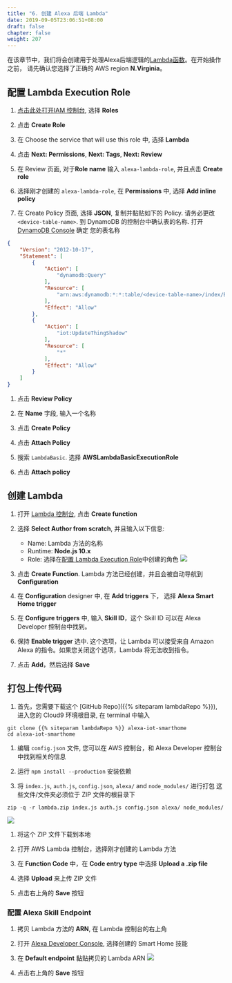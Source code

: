 ```yaml
---
title: "6. 创建 Alexa 后端 Lambda"
date: 2019-09-05T23:06:51+08:00
draft: false
chapter: false
weight: 207
---
```



在该章节中，我们将会创建用于处理Alexa后端逻辑的[Lambda函数](https://aws.amazon.com/lambda/)。在开始操作之前，
请先确认您选择了正确的 AWS region  **N.Virginia**。


## 配置 Lambda Execution Role

1. [点击此处打开IAM 控制台](https://console.aws.amazon.com/iam/home?region=us-east-1#/roles), 选择 **Roles**

1. 点击 **Create Role**

1. 在 Choose the service that will use this role 中, 选择 **Lambda**

1. 点击 **Next: Permissions**, **Next: Tags**, **Next: Review**

1. 在 Review 页面, 对于**Role name** 输入 `alexa-lambda-role`, 并且点击 **Create role**

1. 选择刚才创建的 `alexa-lambda-role`, 在 **Permissions** 中, 选择 **Add inline policy**

1. 在 Create Policy 页面, 选择 **JSON**, 复制并黏贴如下的 Policy. 请务必更改 `<device-table-name>`. 
到 DynamoDB 的控制台中确认表的名称. 打开 [DynamoDB Console](https://console.aws.amazon.com/dynamodb/home?region=us-east-1#tables:) 确定
您的表名称
```json
{
    "Version": "2012-10-17",
    "Statement": [
        {
            "Action": [
                "dynamodb:Query"
            ],
            "Resource": [
                "arn:aws:dynamodb:*:*:table/<device-table-name>/index/ByUsernameThingName"
            ],
            "Effect": "Allow"
        },
        {
            "Action": [
                "iot:UpdateThingShadow"
            ],
            "Resource": [
                "*"
            ],
            "Effect": "Allow"
        }
    ]
}
```

1. 点击 **Review Policy**

1. 在 **Name** 字段, 输入一个名称

1. 点击 **Create Policy**

1. 点击 **Attach Policy**

1. 搜索 `LambdaBasic`. 选择 **AWSLambdaBasicExecutionRole**

1. 点击 **Attach policy**

## 创建 Lambda 

1. 打开 [Lambda 控制台](https://console.aws.amazon.com/lambda/home?region=us-east-1), 点击 **Create function**

1. 选择 **Select Author from scratch**, 并且输入以下信息:
   - Name: Lambda 方法的名称
   - Runtime: **Node.js 10.x**
   - Role: 选择在[配置 Lambda Execution Role](#配置-lambda-execution-role)中创建的角色
   ![](/images/smart-home/create-lambda-1.png)
   
1. 点击 **Create Function**. Lambda 方法已经创建，并且会被自动导航到 **Configuration**

1. 在 **Configuration** designer 中, 在 **Add triggers** 下， 选择 **Alexa Smart Home trigger**

1. 在 **Configure triggers** 中, 输入 **Skill ID**，这个 Skill ID 可以在 Alexa Developer 控制台中找到。

1. 保持 **Enable trigger** 选中. 这个选项，让 Lambda 可以接受来自 Amazon Alexa 的指令。如果您关闭这个选项，Lambda
将无法收到指令。

1. 点击 **Add**，然后选择 **Save**

## 打包上传代码

1. 首先，您需要下载这个 [GitHub Repo]({{% siteparam lambdaRepo %}}),
进入您的 Cloud9 环境根目录, 在 terminal 中输入
```shell
git clone {{% siteparam lambdaRepo %}} alexa-iot-smarthome
cd alexa-iot-smarthome
```

1. 编辑 `config.json` 文件, 您可以在 AWS 控制台，和 Alexa Developer 控制台中找到相关的信息

1. 运行 `npm install --production` 安装依赖

1. 将 `index.js`, `auth.js`, `config.json`, `alexa/` and `node_modules/` 进行打包
这些文件/文件夹必须位于 ZIP 文件的根目录下
```
zip -q -r lambda.zip index.js auth.js config.json alexa/ node_modules/
```
![](/images/smart-home/lambda-file-structure.png)

1. 将这个 ZIP 文件下载到本地

1. 打开 AWS Lambda 控制台，选择刚才创建的 Lambda 方法

1. 在 **Function Code** 中，在 **Code entry type** 中选择 **Upload a .zip file**

1. 选择 **Upload** 来上传 ZIP 文件

1. 点击右上角的 **Save** 按钮

### 配置 Alexa Skill Endpoint

1. 拷贝 Lambda 方法的 **ARN**, 在 Lambda 控制台的右上角

1. 打开 [Alexa Developer Console](https://developer.amazon.com/alexa/console/ask), 选择创建的 Smart Home 技能

1. 在 **Default endpoint** 黏贴拷贝的 Lambda ARN
    ![](/images/smart-home/alexa-lambda-arn.png)

1. 点击右上角的 **Save** 按钮